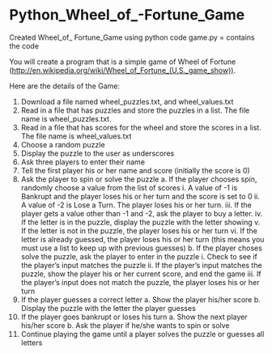# Python_Wheel_of_-Fortune_Game
Created Wheel_of_ Fortune_Game using python code
game.py  = contains the code

You will create a program that is a simple game of Wheel of Fortune
(http://en.wikipedia.org/wiki/Wheel_of_Fortune_(U.S._game_show)).

Here are the details of the Game:
1. Download a file named wheel_puzzles.txt, and wheel_values.txt
2. Read in a file that has puzzles and store the puzzles in a list. The file name is wheel_puzzles.txt.
3. Read in a file that has scores for the wheel and store the scores in a list. The file name is wheel_values.txt
4. Choose a random puzzle
5. Display the puzzle to the user as underscores
6. Ask three players to enter their name
7. Tell the first player his or her name and score (initially the score is 0)
8. Ask the player to spin or solve the puzzle
a. If the player chooses spin, randomly choose a value from the list of scores
i. A value of -1 is Bankrupt and the player loses his or her turn and the score is set to 0
ii. A value of -2 is Lose a Turn. The player loses his or her turn.
iii. If the player gets a value other than -1 and -2, ask the player to buy a letter.
iv. If the letter is in the puzzle, display the puzzle with the letter showing
v. If the letter is not in the puzzle, the player loses his or her turn
vi. If the letter is already guessed, the player loses his or her turn (this means you must use a list to keep up with previous guesses)
b. If the player choses solve the puzzle, ask the player to enter in the puzzle
i. Check to see if the player’s input matches the puzzle
ii. If the player’s input matches the puzzle, show the player his or her current score, and end the game
iii. If the player’s input does not match the puzzle, the player loses his or her turn
9. If the player guesses a correct letter
a. Show the player his/her score
b. Display the puzzle with the letter the player guesses
10. If the player goes bankrupt or loses his turn
a. Show the next player his/her score
b. Ask the player if he/she wants to spin or solve
11. Continue playing the game until a player solves the puzzle or guesses all letters
